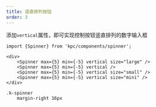 ```yaml
---
title: 竖直排列按钮
order: 3
---
```


添加`vertical`属性，即可实现控制按钮竖直排列的数字输入框

```vdt
import {Spinner} from 'kpc/components/spinner';

<div>
    <Spinner max={5} min={-5} vertical size="large" />
    <Spinner max={5} min={-5} vertical />
    <Spinner max={5} min={-5} vertical size="small" />
    <Spinner max={5} min={-5} vertical size="mini" />
</div>
```

```styl
.k-spinner
    margin-right 16px
```

